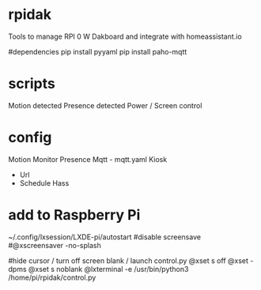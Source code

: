 # rpidak
Tools to manage RPI 0 W Dakboard and integrate with homeassistant.io

#dependencies
pip install pyyaml
pip install paho-mqtt

# scripts
Motion detected
Presence detected
Power / Screen control

# config
Motion
Monitor
Presence
Mqtt - mqtt.yaml
Kiosk
 * Url
 * Schedule
Hass

# add to Raspberry Pi

~/.config/lxsession/LXDE-pi/autostart
#disable screensave
#@xscreensaver -no-splash

#hide cursor / turn off screen blank / launch control.py
@xset s off
@xset -dpms
@xset s noblank
@lxterminal -e /usr/bin/python3 /home/pi/rpidak/control.py